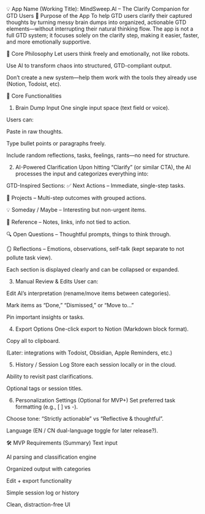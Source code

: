 💡 App Name (Working Title): MindSweep.AI – The Clarify Companion for GTD Users
🎯 Purpose of the App
To help GTD users clarify their captured thoughts by turning messy brain dumps into organized, actionable GTD elements—without interrupting their natural thinking flow.
The app is not a full GTD system; it focuses solely on the clarify step, making it easier, faster, and more emotionally supportive.

🧠 Core Philosophy
Let users think freely and emotionally, not like robots.

Use AI to transform chaos into structured, GTD-compliant output.

Don’t create a new system—help them work with the tools they already use (Notion, Todoist, etc).

🧩 Core Functionalities
1. Brain Dump Input
One single input space (text field or voice).

Users can:

Paste in raw thoughts.

Type bullet points or paragraphs freely.

Include random reflections, tasks, feelings, rants—no need for structure.

2. AI-Powered Clarification
Upon hitting “Clarify” (or similar CTA), the AI processes the input and categorizes everything into:

GTD-Inspired Sections:
✅ Next Actions – Immediate, single-step tasks.

📁 Projects – Multi-step outcomes with grouped actions.

💡 Someday / Maybe – Interesting but non-urgent items.

🧠 Reference – Notes, links, info not tied to action.

🔍 Open Questions – Thoughtful prompts, things to think through.

🪞 Reflections – Emotions, observations, self-talk (kept separate to not pollute task view).

Each section is displayed clearly and can be collapsed or expanded.

3. Manual Review & Edits
User can:

Edit AI’s interpretation (rename/move items between categories).

Mark items as “Done,” “Dismissed,” or “Move to...”

Pin important insights or tasks.

4. Export Options
One-click export to Notion (Markdown block format).

Copy all to clipboard.

(Later: integrations with Todoist, Obsidian, Apple Reminders, etc.)

5. History / Session Log
Store each session locally or in the cloud.

Ability to revisit past clarifications.

Optional tags or session titles.

6. Personalization Settings (Optional for MVP+)
Set preferred task formatting (e.g., [ ] vs -).

Choose tone: “Strictly actionable” vs “Reflective & thoughtful”.

Language (EN / CN dual-language toggle for later release?).

🛠️ MVP Requirements (Summary)
Text input

AI parsing and classification engine

Organized output with categories

Edit + export functionality

Simple session log or history

Clean, distraction-free UI

